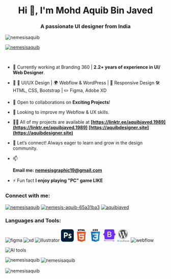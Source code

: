 <h1 align="center">Hi 👋, I'm Mohd Aquib Bin Javed </h1>
<h3 align="center">A passionate UI designer from India</h3>

<p align="left"> <img src="https://komarev.com/ghpvc/?username=nemesisaquib&label=Profile%20views&color=0e75b6&style=flat" alt="nemesisaquib" /> </p>

<p align="left"> <a href="https://github.com/ryo-ma/github-profile-trophy"><img src="https://github-profile-trophy.vercel.app/?username=nemesisaquib" alt="nemesisaquib" /></a> </p>

<p align="left"> <a href="https://twitter.com/" target="blank"><img src="https://img.shields.io/twitter/follow/?logo=twitter&style=for-the-badge" alt="" /></a> </p>

- 🔭 Currently working at Branding 360 | **2.2+ years of experience in UI/ Web Designer**.

- 🌱 🎨 UI/UX Design | 🌍 Webflow & WordPress | 📱 Responsive Design 🛠️ HTML, CSS, Bootstrap | ✏️ Figma, Adobe XD

- 👯 Open to collaborations on **Exciting Projects**!

- 🤝 Looking to improve my Webflow & UX skills.

- 👨‍💻 All of my projects are available at **[https://linktr.ee/aquibjaved.1989](https://linktr.ee/aquibjaved.1989) [https://aquibdesigner.site](https://aquibdesigner.site)**

- 💬 Let’s connect! Always eager to learn and grow in the design community.

- 📫 <p><strong>Email me:</strong> <a href="mailto:nemesisgraphic19@gmail.com">**nemesisgraphic19@gmail.com**</a></p>

- ⚡ Fun fact **I enjoy playing "PC" game LIKE <GOD OF WAR>**

<h3 align="left">Connect with me:</h3>
<p align="left">
<a href="https://dev.to/nemesisaquib" target="blank"><img align="center" src="https://raw.githubusercontent.com/rahuldkjain/github-profile-readme-generator/master/src/images/icons/Social/devto.svg" alt="nemesisaquib" height="30" width="40" /></a>
<a href="https://linkedin.com/in/nemesis-aquib" target="_blank"><img align="center" src="https://raw.githubusercontent.com/rahuldkjain/github-profile-readme-generator/master/src/images/icons/Social/linked-in-alt.svg" alt="nemesis-aquib-65a31ba3" height="30" width="40" /></a>
<a href="https://www.behance.net/aquibjaved" target="_blank"><img align="center" src="https://raw.githubusercontent.com/rahuldkjain/github-profile-readme-generator/master/src/images/icons/Social/behance.svg" alt="aquibjaved" height="30" width="40" /></a>
</p>

<h3 align="left">Languages and Tools:</h3>
<p align="left">  <img src="https://www.vectorlogo.zone/logos/figma/figma-icon.svg" alt="figma" width="40" height="40"/>
  <img src="https://www.svgrepo.com/show/305664/adobe-xd.svg" alt="xd" width="40" height="40"/>
    <img src="https://www.vectorlogo.zone/logos/adobe_illustrator/adobe_illustrator-icon.svg" alt="illustrator" width="40" height="40"/>
  <img src="https://raw.githubusercontent.com/devicons/devicon/master/icons/photoshop/photoshop-plain.svg" alt="photoshop" width="40" height="40"/>
 
  <img src="https://raw.githubusercontent.com/devicons/devicon/master/icons/html5/html5-original-wordmark.svg" alt="html5" width="40" height="40"/>
  <img src="https://raw.githubusercontent.com/devicons/devicon/master/icons/css3/css3-original-wordmark.svg" alt="css3" width="40" height="40"/>
  <img src="https://raw.githubusercontent.com/devicons/devicon/master/icons/bootstrap/bootstrap-plain-wordmark.svg" alt="bootstrap" width="40" height="40"/>
  <img src="https://raw.githubusercontent.com/devicons/devicon/master/icons/wordpress/wordpress-original.svg" alt="wordpress" width="40" height="40"/>
  <img src="https://www.vectorlogo.zone/logos/webflow/webflow-icon.svg" alt="webflow" width="40" height="40"/>

  <img src="https://cdn-icons-png.flaticon.com/512/10797/10797888.png" alt="AI tools" width="40" height="40"/> </p>

<p><img align="left" src="https://github-readme-stats.vercel.app/api/top-langs?username=nemesisaquib&show_icons=true&locale=en&layout=compact" alt="nemesisaquib" /></p>

<p>&nbsp;<img align="center" src="https://github-readme-stats.vercel.app/api?username=nemesisaquib&show_icons=true&locale=en" alt="nemesisaquib" /></p>

<p><img align="center" src="https://github-readme-streak-stats.herokuapp.com/?user=nemesisaquib&" alt="nemesisaquib" /></p>
